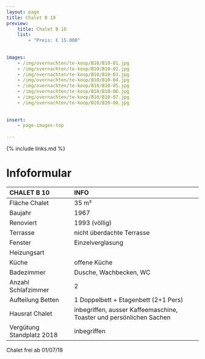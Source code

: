 ```yaml
---
layout: page
title: Chalet B 10
preview: 
    title: Chalet B 10
    list:
        - "Preis: € 15.000"
        
        
images:
    - /img/overnachten/te-koop/B10/B10-01.jpg
    - /img/overnachten/te-koop/B10/B10-02.jpg
    - /img/overnachten/te-koop/B10/B10-03.jpg
    - /img/overnachten/te-koop/B10/B10-04.jpg
    - /img/overnachten/te-koop/B10/B10-05.jpg
    - /img/overnachten/te-koop/B10/B10-06.jpg
    - /img/overnachten/te-koop/B10/B10-07.jpg
    - /img/overnachten/te-koop/B10/B10-08.jpg
    
    
insert:
    - page-images-top
    
---
```


{% include links.md %}



# Infoformular 

CHALET B 10                 | INFO        | 
:---------------------------|:------------|
Fläche Chalet               |35 m²
Baujahr                     |1967
Renoviert                   |1993 (völlig)
Terrasse                    |nicht überdachte Terrasse  
Fenster                     |Einzelverglasung
Heizungsart                 |
Küche                       |offene Küche
Badezimmer                  |Dusche, Wachbecken, WC
Anzahl Schlafzimmer         |2
Aufteilung Betten           |1 Doppelbett + Etagenbett (2+1 Pers)
Hausrat Chalet              |inbegriffen, ausser Kaffeemaschine, Toaster und persönlichen Sachen
Vergütung Standplatz 2018   |inbegriffen

Chalet frei ab 01/07/18
